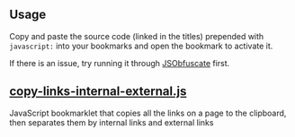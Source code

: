 ## Usage
Copy and paste the source code (linked in the titles) prepended with `javascript:` into your bookmarks and open the bookmark to activate it.

If there is an issue, try running it through [JSObfuscate](https://www.cleancss.com/javascript-obfuscate/) first.

## [copy-links-internal-external.js](https://raw.githubusercontent.com/ProfessorZer0/SEO-Bookmarklets/main/copy-links-internal-external.js)
JavaScript bookmarklet that copies all the links on a page to the clipboard, then separates them by internal links and external links
